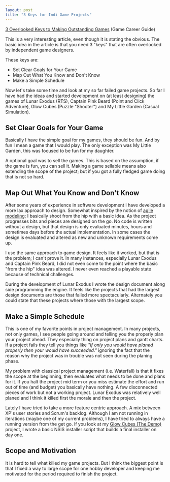 ```yaml
---
layout: post
title: "3 Keys for Indi Game Projects"
---
```


[3 Overlooked Keys to Making Outstanding Games][1] (Game Career Guide)

This is a very interesting article, even though it is stating the obvious. The
basic idea in the article is that you need 3 "keys" that are often overlooked by
independent game designers. 

These keys are:

<ul>
  <li>Set Clear Goals for Your Game</li>
  <li>Map Out What You Know and Don't Know</li>
  <li>Make a Simple Schedule</li>
</ul>

Now let's take some time and look at my so far failed game projects. So far I
have had the ideas and started development on (at least designing) the games of
Lunar Exodus (RTS), Captain Pink Beard (Point and Click Adventure), Glow Cubes
(Puzzle "Shooter") and My Little Garden (Casual Simulation).

<!--more-->

<h2>Set Clear Goals for Your Game</h2>

Basically I have the simple goal for my games, they should be fun. And by fun I
mean a game that I would play. The only exception was My Little Garden, this was
focused to be fun for my daughter.

A optional goal was to sell the games. This is based on the assumption, if the
game is fun, you can sell it. Making a game sellable means also extending the
scope of the project; but if you got a fully fledged game doing that is not so
hard.

<h2>Map Out What You Know and Don't Know</h2>

After some years of experience in software development I have developed a more
lax approach to design. Somewhat inspired by the notion of [agile modeling][2]; 
I basically shoot from
the hip with a basic idea. As the project progresses bits and pieces are
designed on the go. No code is written without a design, but that design is only
evaluated minutes, hours and sometimes days before the actual implementation. In
some cases the design is evaluated and altered as new and unknown requirements
come up.

I use the same approach to game design. It feels like it worked, but that is the
problem; I can't prove it. In many instances, especially Lunar Exodus and
Captain Pink Beard, I did not even come to the point where the basic "from the
hip" idea was altered. I never even reached a playable state because of
technical challenges. 

During the development of Lunar Exodus I wrote the design document along side
programming the engine. It feels like the projects that had the largest design
documents are those that failed more spectacularly. Alternately you could state
that these projects where those with the largest scope.

<h2>Make a Simple Schedule</h2>

This is one of my favorite points in project management. In many projects, not
only games, I see people going around and telling you the properly plan your
project ahead. They especially thing on project plans and gantt charts. If a
project fails they tell you things like <i>"If only you would have planed
properly then your would have succeeded."</i> ignoring the fact that the reason
why the project was in trouble was not seen during the planing phase.

My problem with classical project management (i.e. Waterfall) is that it fixes
the scope at the beginning, then evaluates what needs to be done and plans for
it. If you halt the project mid term or you miss estimate the effort and run out
of time (and budget) you basically have nothing. A few disconnected pieces of
work but not a working project. Lunar Exodus was relatively well planed and I
think it killed first the morale and then the project.

Lately I have tried to take a more feature centric approach. A mix between XP's
user stories and Scrum's backlog. Although I am not running in iterations (maybe
one of my current problems), I have tried to always have a running version from
the get go. If you look at my [Glow Cubes (The Demo)][3] project, I
wrote a basic NSIS installer script that builds a final installer on day one.

<h2>Scope and Motivation</h2>

It is hard to tell what killed my game projects. But I think the biggest point
is that I fixed a way to large scope for one hobby developer and keeping me
motivated for the period required to finish the project.

[1]: http://gamecareerguide.com/features/845/features/845/3_overlooked_keys_to_making_.php
[2]: http://www.agilemodeling.com
[3]: /2010/04/16/go-go-glow-cubes.html
